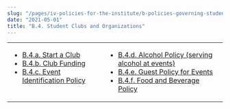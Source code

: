 ```yaml
---
slug: "/pages/iv-policies-for-the-institute/b-policies-governing-student-conduct-and-student-organizations/d-student-clubs-and-organizations"
date: "2021-05-01"
title: "B.4. Student Clubs and Organizations"
---
```


<table border="0">

<tbody>

<tr valign="top">

<td>

- [B.4.a. Start a Club](/pages/iv-policies-for-the-institute/b-policies-governing-student-conduct-and-student-organizations/d-student-clubs-and-organizations/b-4-club-approval)
- [B.4.b. Club Funding](/pages/iv-policies-for-the-institute/b-policies-governing-student-conduct-and-student-organizations/d-student-clubs-and-organizations/b-4-b-club-funding)
- [B.4.c. Event Identification Policy](/pages/iv-policies-for-the-institute/b-policies-governing-student-conduct-and-student-organizations/d-student-clubs-and-organizations/b-4-c-event-identification-policy)

</td>

<td>

- [B.4.d. Alcohol Policy (serving alcohol at events)](/pages/iv-policies-for-the-institute/b-policies-governing-student-conduct-and-student-organizations/d-student-clubs-and-organizations/b-4-d-alochol-policy-serving-alcohol-at-events-)
- [B.4.e. Guest Policy for Events](/pages/iv-policies-for-the-institute/b-policies-governing-student-conduct-and-student-organizations/d-student-clubs-and-organizations/b-4-e-guest-policy)
- [B.4.f. Food and Beverage Policy](/pages/iv-policies-for-the-institute/b-policies-governing-student-conduct-and-student-organizations/d-student-clubs-and-organizations/b-4-f-food-and-beverage-policy)

</td>

</tr>

</tbody>

</table>
